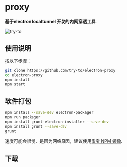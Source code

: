# proxy

**基于electron localtunnel 开发的内网穿透工具.**

![try-to](https://github.com/try-to/electron-proxy/blob/master/docs/img/1.png)

## 使用说明

按以下步骤：

```bash
git clone https://github.com/try-to/electron-proxy
cd electron-proxy
npm install
npm start
```
## 软件打包
```bash
npm install --save-dev electron-packager
npm run packager
npm install grunt-electron-installer --save-dev
npm install grunt --save-dev
grunt
```

速度可能会很慢，是因为网络原因，建议使用[淘宝 NPM 镜像](https://npm.taobao.org/).

## 下载


